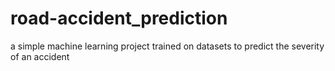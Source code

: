# road-accident_prediction
a simple machine learning project trained on datasets to predict the severity of an accident
